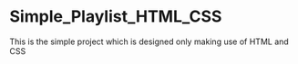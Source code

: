 # Simple_Playlist_HTML_CSS
This is the simple project which is designed only making use of HTML and CSS
